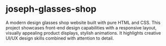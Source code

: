 # joseph-glasses-shop
A modern design glasses shop website built with pure HTML and CSS. This project showcases front-end design capabilities with a responsive layout, visually appealing product displays, stylish animations. It highlights creative UI/UX design skills combined with attention to detail. 
